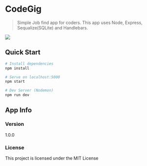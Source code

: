 # CodeGig

> Simple Job find app for coders. This app uses Node, Express, Sequalize(SQLite) and Handlebars.

<kbd>
  <img src="https://i.imgur.com/ebKoG8p.gif"/>
</kbd>

## Quick Start

```bash
# Install dependencies
npm install

# Serve on localhost:5000
npm start

# Dev Server (Nodemon)
npm run dev
```
## App Info

### Version

1.0.0

### License

This project is licensed under the MIT License
